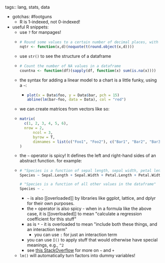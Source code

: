 tags:: lang, stats, data

- gotchas: #footguns
	- R is 1-indexed, not 0-indexed!
- useful R snippets:
	- use `?` for manpages!
	- ```R
	  # Round some values to a certain number of decimal places, with nice formatting
	  nqtr <- function(x,d)(noquote(t(round.object(x,d))))
	  ```
	- use `str()` to see the structure of a dataframe
	- ```R
	  # Count the number of NA values in a dataframe
	  countna <- function(df)(sapply(df, function(x) sum(is.na(x))))
	  ```
	- the syntax for adding a linear model to a chart is a little funky, using a `~`:
		- ```R
		  plot(x = Data$foo, y = Data$bar, pch = 15)
		  abline(lm(bar~foo, data = Data), col = "red")
		  ```
	- we can create matrices from vectors like so:
	- ```R
	  matrix(
	  	c(1, 2, 3, 4, 5, 6),
	  	nrow = 2,
	    	ncol = 3,
	    	byrow = T,
	    	dimnames = list(c("Foo1", "Foo2"), c("Bar1", "Bar2", "Bar3"))
	  )
	  ```
	- the `~` operator is spicy! It defines the left and right-hand sides of an abstract function. for example:
	- ```R
	  # "Species is a function of sepal length, sepal width, petal length, and petal width
	  Species ~ Sepal.Length + Sepal.Width + Petal.Length + Petal.Width
	  
	  # "Species is a function of all other values in the dataframe"
	  Species ~ .
	  ```
		- `~` is also [[overloaded]] by libraries like ggplot, lattice, and dplyr for their own purposes.
		- the `+` operator is also spicy - when in a formula like the above case, it is [[overloaded]] to mean "calculate a regression coefficient for this stuff"
		- as is `*` - it is overloaded to mean "include both these things, and an interaction term"
			- you can use `:` for just an interaction term
		- you can use `I()` to apply stuff that would otherwise have special meanings, e.g., `^2`
		- see [this StackOverflow](https://stackoverflow.com/questions/8055508/in-r-formulas-why-do-i-have-to-use-the-i-function-on-power-terms-like-y-i/8055683#8055683) for more on `~` and `+`
	- `lm()` will automatically turn factors into dummy variables!